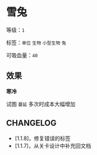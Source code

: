 # 雪兔

等级：`1`

标签：`单位` `生物` `小型生物` `兔`

可吸血量：`40`

## 效果

**寒冷**

试图 `蔓延` 多次时成本大幅增加

## CHANGELOG

- [1.1.8]，修复错误的标签
- [1.1.7]，从关卡设计中补充回文档
